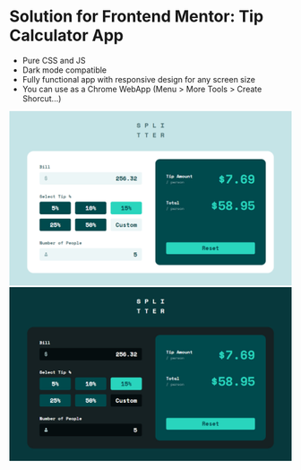 # Solution for Frontend Mentor: Tip Calculator App
- Pure CSS and JS
- Dark mode compatible
- Fully functional app with responsive design for any screen size
- You can use as a Chrome WebApp (Menu > More Tools > Create Shorcut...)

![Splitter Light ](./images/preview-light.jpg)
![Splitter Dark](./images/preview-dark.jpg)
